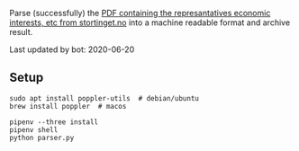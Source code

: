 Parse (successfully) the [PDF containing the represantatives economic interests, etc from stortinget.no](https://www.stortinget.no/no/Stortinget-og-demokratiet/Representantene/Okonomiske-interesser/) into a machine readable format and archive result.

Last updated by bot: 2020-06-20

## Setup
    sudo apt install poppler-utils  # debian/ubuntu
    brew install poppler  # macos

    pipenv --three install
    pipenv shell
    python parser.py
